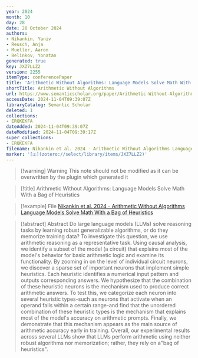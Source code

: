 ```yaml
---
year: 2024
month: 10
day: 28
date: 28 October 2024
authors:
- Nikankin, Yaniv
- Reusch, Anja
- Mueller, Aaron
- Belinkov, Yonatan
generated: true
key: JXZ7LLZ2
version: 2255
itemType: conferencePaper
title: 'Arithmetic Without Algorithms: Language Models Solve Math With a Bag of Heuristics'
shortTitle: Arithmetic Without Algorithms
url: https://www.semanticscholar.org/paper/Arithmetic-Without-Algorithms%3A-Language-Models-Math-Nikankin-Reusch/48e669c2679b9acf7beb8abdb789167d61ceca49
accessDate: 2024-11-04T09:39:07Z
libraryCatalog: Semantic Scholar
deleted: 1
collections:
- ERQKEKFA
dateAdded: 2024-11-04T09:39:07Z
dateModified: 2024-11-04T09:39:17Z
super_collections:
- ERQKEKFA
filename: Nikankin et al. 2024 - Arithmetic Without Algorithms Language Models Solve Math With a Bag of Heuristics
marker: '[🇿](zotero://select/library/items/JXZ7LLZ2)'
---
```



 > 
 > \[!warning\] Warning
 > This note should not be modified as it can be overwritten by the plugin which generated it

 > 
 > \[!title\] Arithmetic Without Algorithms: Language Models Solve Math With a Bag of Heuristics

 > 
 > \[!example\] File
 > [Nikankin et al. 2024 - Arithmetic Without Algorithms Language Models Solve Math With a Bag of Heuristics](Nikankin%20et%20al.%202024%20-%20Arithmetic%20Without%20Algorithms%20Language%20Models%20Solve%20Math%20With%20a%20Bag%20of%20Heuristics.pdf)

 > 
 > \[!abstract\] Abstract
 > Do large language models (LLMs) solve reasoning tasks by learning robust generalizable algorithms, or do they memorize training data? To investigate this question, we use arithmetic reasoning as a representative task. Using causal analysis, we identify a subset of the model (a circuit) that explains most of the model's behavior for basic arithmetic logic and examine its functionality. By zooming in on the level of individual circuit neurons, we discover a sparse set of important neurons that implement simple heuristics. Each heuristic identifies a numerical input pattern and outputs corresponding answers. We hypothesize that the combination of these heuristic neurons is the mechanism used to produce correct arithmetic answers. To test this, we categorize each neuron into several heuristic types-such as neurons that activate when an operand falls within a certain range-and find that the unordered combination of these heuristic types is the mechanism that explains most of the model's accuracy on arithmetic prompts. Finally, we demonstrate that this mechanism appears as the main source of arithmetic accuracy early in training. Overall, our experimental results across several LLMs show that LLMs perform arithmetic using neither robust algorithms nor memorization; rather, they rely on a"bag of heuristics".

